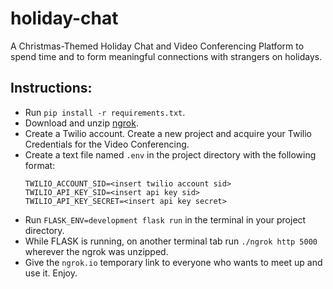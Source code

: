 # holiday-chat
A Christmas-Themed Holiday Chat and Video Conferencing Platform to spend time and to form meaningful connections with strangers on holidays.

## Instructions:
* Run `pip install -r requirements.txt`.
* Download and unzip [ngrok](https://ngrok.com/download).
* Create a Twilio account. Create a new project and acquire your Twilio Credentials for the Video Conferencing.
* Create a text file named `.env` in the project directory with the following format:
    ```
    TWILIO_ACCOUNT_SID=<insert twilio account sid>
    TWILIO_API_KEY_SID=<insert api key sid>
    TWILIO_API_KEY_SECRET=<insert api key secret>
    ```
* Run `FLASK_ENV=development flask run` in the terminal in your project directory.
* While FLASK is running, on another terminal tab run `./ngrok http 5000` wherever the ngrok was unzipped.
* Give the `ngrok.io` temporary link to everyone who wants to meet up and use it. Enjoy.
